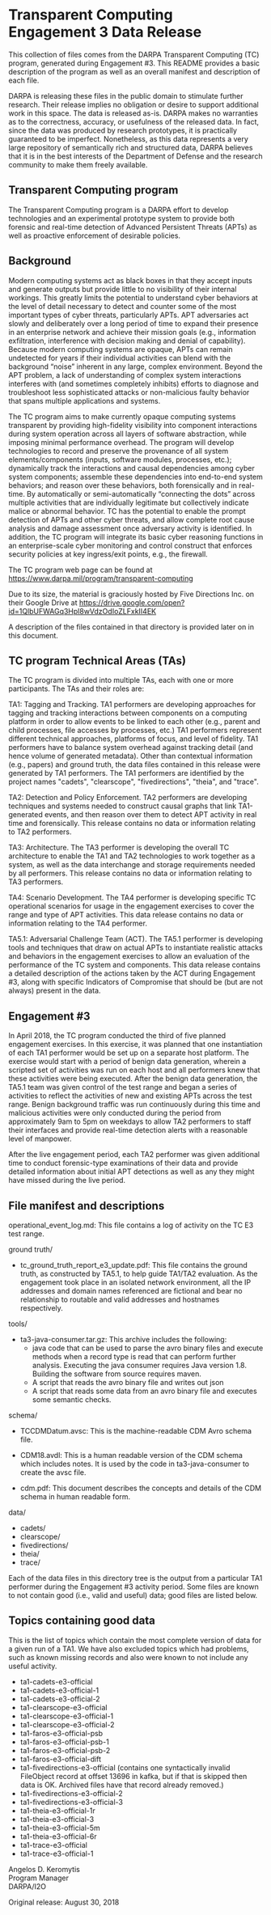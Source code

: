 # Transparent Computing Engagement 3 Data Release

This collection of files comes from the DARPA Transparent Computing (TC) program, generated during Engagement #3. This README provides a basic description of the program as well as an overall manifest and description of each file.

DARPA is releasing these files in the public domain to stimulate further research. Their release implies no obligation or desire to support additional work in this space. The data is released as-is. DARPA makes no warranties as to the correctness, accuracy, or usefulness of the released data. In fact, since the data was produced by research prototypes, it is practically guaranteed to be imperfect. Nonetheless, as this data represents a very large repository of semantically rich and structured data, DARPA believes that it is in the best interests of the Department of Defense and the research community to make them freely available.

Transparent Computing program
-----------------------------
The Transparent Computing program is a DARPA effort to develop technologies and an experimental prototype system to provide both forensic and real-time detection of Advanced Persistent Threats (APTs) as well as proactive enforcement of desirable policies.

Background
----------
Modern computing systems act as black boxes in that they accept inputs and generate outputs but provide little to no visibility of their internal workings. This greatly limits the potential to understand cyber behaviors at the level of detail necessary to detect and counter some of the most important types of cyber threats, particularly APTs. APT adversaries act slowly and deliberately over a long period of time to expand their presence in an enterprise network and achieve their mission goals (e.g., information exfiltration, interference with decision making and denial of capability). Because modern computing systems are opaque, APTs can remain undetected for years if their individual activities can blend with the background “noise” inherent in any large, complex environment. Beyond the APT problem, a lack of understanding of complex system interactions interferes with (and sometimes completely inhibits) efforts to diagnose and troubleshoot less sophisticated attacks or non-malicious faulty behavior that spans multiple applications and systems.

The TC program aims to make currently opaque computing systems transparent by providing high-fidelity visibility into component interactions during system operation across all layers of software abstraction, while imposing minimal performance overhead. The program will develop technologies to record and preserve the provenance of all system elements/components (inputs, software modules, processes, etc.); dynamically track the interactions and causal dependencies among cyber system components; assemble these dependencies into end-to-end system behaviors; and reason over these behaviors, both forensically and in real-time. By automatically or semi-automatically “connecting the dots” across multiple activities that are individually legitimate but collectively indicate malice or abnormal behavior. TC has the potential to enable the prompt detection of APTs and other cyber threats, and allow complete root cause analysis and damage assessment once adversary activity is identified. In addition, the TC program will integrate its basic cyber reasoning functions in an enterprise-scale cyber monitoring and control construct that enforces security policies at key ingress/exit points, e.g., the firewall.

The TC program web page can be found at https://www.darpa.mil/program/transparent-computing

Due to its size, the material is graciously hosted by Five Directions Inc. on their Google Drive at
    https://drive.google.com/open?id=1QlbUFWAGq3Hpl8wVdzOdIoZLFxkII4EK

A description of the files contained in that directory is provided later on in this document.

TC program Technical Areas (TAs)
---------------------------
The TC program is divided into multiple TAs, each with one or more participants. The TAs and their roles are:

TA1: Tagging and Tracking. TA1 performers are developing approaches for tagging and tracking interactions between components on a computing platform in order to allow events to be linked to each other (e.g., parent and child processes, file accesses by processes, etc.) TA1 performers represent different technical approaches, platforms of focus, and level of fidelity. TA1 performers have to balance system overhead against tracking detail (and hence volume of generated metadata).  Other than contextual information (e.g., papers) and ground truth, the data files contained in this release were generated by TA1 performers. The TA1 performers are identified by the project names "cadets", "clearscope", "fivedirections", "theia", and "trace".

TA2: Detection and Policy Enforcement. TA2 performers are developing techniques and systems needed to construct causal graphs that link TA1-generated events, and then reason over them to detect APT activity in real time and forensically. This release contains no data or information relating to TA2 performers.

TA3: Architecture.  The TA3 performer is developing the overall TC architecture to enable the TA1 and TA2 technologies to work together as a system, as well as the data interchange and storage requirements needed by all performers. This release contains no data or information relating to TA3 performers.

TA4: Scenario Development.  The TA4 performer is developing specific TC operational scenarios for usage in the engagement exercises to cover the range and type of APT activities. This data release contains no data or information relating to the TA4 performer.

TA5.1: Adversarial Challenge Team (ACT). The TA5.1 performer is developing tools and techniques that draw on actual APTs to instantiate realistic attacks and behaviors in the engagement exercises to allow an evaluation of the performance of the TC system and components. This data release contains a detailed description of the actions taken by the ACT during Engagement #3, along with specific Indicators of Compromise that should be (but are not always) present in the data.

Engagement #3
-------------
In April 2018, the TC program conducted the third of five planned engagement exercises. In this exercise, it was planned that one instantiation of each TA1 performer would be set up on a separate host platform. The exercise would start with a period of benign data generation, wherein a scripted set of activities was run on each host and all performers knew that these activities were being executed. After the benign data generation, the TA5.1 team was given control of the test range and began a series of activities to reflect the activities of new and existing APTs across the test range. Benign background traffic was run continuously during this time and malicious activities were only conducted during the period from approximately 9am to 5pm on weekdays to allow TA2 performers to staff their interfaces and provide real-time detection alerts with a reasonable level of manpower.

After the live engagement period, each TA2 performer was given additional time to conduct forensic-type examinations of their data and provide detailed information about initial APT detections as well as any they might have missed during the live period.

File manifest and descriptions
------------------------------
operational_event_log.md: This file contains a log of activity on the TC E3 test range.

ground truth/
  - tc_ground_truth_report_e3_update.pdf: This file contains the ground truth, as constructed by TA5.1, to help guide TA1/TA2 evaluation. As the engagement took place in an isolated network environment, all the IP addresses and domain names referenced are fictional and bear no relationship to routable and valid addresses and hostnames respectively.

tools/
  - ta3-java-consumer.tar.gz: This archive includes the following:
    - java code that can be used to parse the avro binary files and execute methods when a record type is read that can perform further analysis. Executing the java consumer requires Java version 1.8. Building the software from source requires maven.
    - A script that reads the avro binary file and writes out json
    - A script that reads some data from an avro binary file and executes some semantic checks.

schema/
  - TCCDMDatum.avsc: This is the machine-readable CDM Avro schema file.

  - CDM18.avdl: This is a human readable version of the CDM schema which includes notes. It is used by the code in ta3-java-consumer to create the avsc file.

  - cdm.pdf: This document describes the concepts and details of the CDM schema in human readable form.

data/
  - cadets/
  - clearscope/
  - fivedirections/
  - theia/
  - trace/

Each of the data files in this directory tree is the output from a particular TA1 performer during the Engagement #3 activity period. Some files are known to not contain good (i.e., valid and useful) data; good files are listed below.

Topics containing good data
---------------------------
This is the list of topics which contain the most complete version of data for a given run of a TA1. We have also excluded topics which had problems, such as known missing records and also were known to not include any useful activity.

- ta1-cadets-e3-official
- ta1-cadets-e3-official-1
- ta1-cadets-e3-official-2
- ta1-clearscope-e3-official
- ta1-clearscope-e3-official-1
- ta1-clearscope-e3-official-2
- ta1-faros-e3-official-psb
- ta1-faros-e3-official-psb-1
- ta1-faros-e3-official-psb-2
- ta1-faros-e3-official-dift
- ta1-fivedirections-e3-official (contains one syntactically invalid FileObject record at offset 13696 in kafka, but if that is skipped then data is OK. Archived files have that record already removed.)
- ta1-fivedirections-e3-official-2
- ta1-fivedirections-e3-official-3
- ta1-theia-e3-official-1r
- ta1-theia-e3-official-3
- ta1-theia-e3-official-5m
- ta1-theia-e3-official-6r
- ta1-trace-e3-official
- ta1-trace-e3-official-1


Angelos D. Keromytis<br/>
Program Manager<br/>
DARPA/I2O

Original release: August 30, 2018
